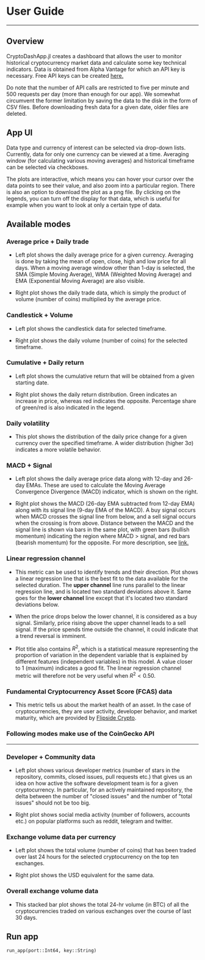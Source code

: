 # User Guide
---

## Overview
CryptoDashApp.jl creates a dashboard that allows the user to monitor historical cryptocurrency market data and calculate some key technical indicators. Data is obtained from Alpha Vantage for which an API key is necessary. Free API keys can be created [here.](https://www.alphavantage.co/support/#api-key)

Do note that the number of API calls are restricted to five per minute and 500 requests per day (more than enough for our app). We somewhat circumvent the former limitation by saving the data to the disk in the form of CSV files. Before downloading fresh data for a given date, older files are deleted.

## App UI
Data type and currency of interest can be selected via drop-down lists. Currently, data for only one currency can be viewed at a time. Averaging window (for calculating various moving averages) and historical timeframe can be selected via checkboxes.

The plots are interactive, which means you can hover your cursor over the data points to see their value, and also zoom into a particular region. There is also an option to download the plot as a png file. By clicking on the legends, you can turn off the display for that data, which is useful for example when you want to look at only a certain type of data.

## Available modes

### Average price + Daily trade
- Left plot shows the daily average price for a given currency. Averaging is done by taking the mean of open, close, high and low price for all days. When a moving average window other than 1-day is selected, the SMA (Simple Moving Average), WMA (Weighted Moving Average) and EMA (Exponential Moving Average) are also visible.

- Right plot shows the daily trade data, which is simply the product of volume (number of coins) multiplied by the average price.

### Candlestick + Volume
- Left plot shows the candlestick data for selected timeframe. 

- Right plot shows the daily volume (number of coins) for the selected timeframe.

### Cumulative + Daily return
- Left plot shows the cumulative return that will be obtained from a given starting date.

- Right plot shows the daily return distribution. Green indicates an increase in price, whereas red indicates the opposite. Percentage share of green/red is also indicated in the legend.

### Daily volatility
- This plot shows the distribution of the daily price change for a given currency over the specified timeframe. A wider distribution (higher 3σ) indicates a more volatile behavior.

### MACD + Signal
- Left plot shows the daily average price data along with 12-day and 26-day EMAs. These are used to calculate the Moving Average Convergence Divergence (MACD) indicator, which is shown on the right.

- Right plot shows the MACD (26-day EMA subtracted from 12-day EMA) along with its signal line (9-day EMA of the MACD). A buy signal occurs when MACD crosses the signal line from below, and a sell signal occurs when the crossing is from above. Distance between the MACD and the signal line is shown via bars in the same plot, with green bars (bullish momentum) indicating the region where MACD > signal, and red bars (bearish momentum) for the opposite. For more description, see [link.](https://www.investopedia.com/terms/m/macd.asp)

### Linear regression channel
- This metric can be used to identify trends and their direction. Plot shows a linear regression line that is the best fit to the data available for the selected duration. The **upper channel** line runs parallel to the linear regression line, and is located two standard deviations above it. Same goes for the **lower channel** line except that it's located two standard deviations below. 

- When the price drops below the lower channel, it is considered as a buy signal. Similarly, price rising above the upper channel leads to a sell signal. If the price spends time outside the channel, it could indicate that a trend reversal is imminent. 

- Plot title also contains $R^2$, which is a statistical measure representing the proportion of variation in the dependent variable that is explained by different features (independent variables) in this model. A value closer to 1 (maximum) indicates a good fit. The linear regression channel metric will therefore not be very useful when $R^2 < 0.50$.

### Fundamental Cryptocurrency Asset Score (FCAS) data
- This metric tells us about the market health of an asset. In the case of cryptocurrencies, they are user activity, developer behavior, and market maturity, which are provided by [Flipside Crypto](https://app.flipsidecrypto.com/tracker/all-coins).

### Following modes make use of the CoinGecko API
---

### Developer + Community data
- Left plot shows various developer metrics (number of stars in the repository, commits, closed issues, pull requests etc.) that gives us an idea on how active the software development team is for a given cryptocurrency. In particular, for an actively maintained repository, the delta between the number of "closed issues" and the number of "total issues" should not be too big.

- Right plot shows social media activity (number of followers, accounts etc.) on popular platforms such as reddit, telegram and twitter.

### Exchange volume data per currency
- Left plot shows the total volume (number of coins) that has been traded over last 24 hours for the selected cryptocurrency on the top ten exchanges.

- Right plot shows the USD equivalent for the same data.

### Overall exchange volume data
- This stacked bar plot shows the total 24-hr volume (in BTC) of all the cryptocurrencies traded on various exchanges over the course of last 30 days.

## Run app
```@docs
run_app(port::Int64, key::String)
```






